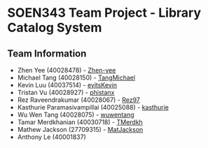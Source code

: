 # SOEN343 Team Project - Library Catalog System

## Team Information
- Zhen Yee (40028478) - [Zhen-yee](https://github.com/Zhen-Yee)
- Michael Tang (40028150) - [TangMichael](https://github.com/TangMichael)
- Kevin Luu (40037514) - [eyitsKevin](https://github.com/eyitsKevin)
- Tristan Vu (40028927) - [phistanx](https://github.com/phistanx)
- Rez Raveendrakumar (40028067) - [Rez97](https://github.com/Rez97)
- Kasthurie Paramasivampillai (40025088) - [kasthurie](https://github.com/kasthurie)
- Wu Wen Tang (40028075) - [wuwentang](https://github.com/wuwentang)
- Tamar Merdkhanian (40030718) - [TMerdkh](https://github.com/TMerdkh)
- Mathew Jackson (27709315) - [MatJackson](https://github.com/MatJackson)
- Anthony Le (40001837)
